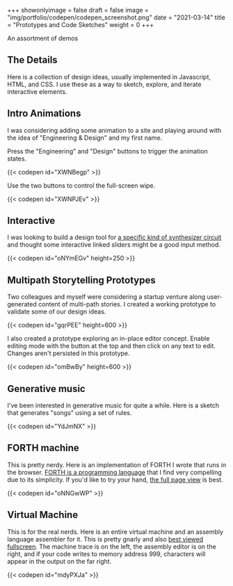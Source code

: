 +++
showonlyimage = false
draft = false 
image = "img/portfolio/codepen/codepen_screenshot.png"
date = "2021-03-14"
title = "Prototypes and Code Sketches"
weight = 0
+++

An assortment of demos

<!--more-->


## The Details

Here is a collection of design ideas, usually implemented in Javascript, HTML, and CSS. I use these as a way to sketch, explore, and iterate interactive elements.

## Intro Animations

I was considering adding some animation to a site and playing around with the idea of "Engineering & Design" and my first name.

Press the "Engineering" and "Design" buttons to trigger the animation states.

{{< codepen id="XWNBegp" >}}

Use the two buttons to control the full-screen wipe.

{{< codepen id="XWNPJEv" >}}

## Interactive

I was looking to build a design tool for [a specific kind of synthesizer circuit](http://mickeydelp.com/blog/anatomy-of-a-drum-machine?) and thought some interactive linked sliders might be a good input method.

{{< codepen id="oNYmEGv" height=250 >}}

## Multipath Storytelling Prototypes

Two colleagues and myself were considering a startup venture along user-generated content of multi-path stories. I created a working prototype to validate some of our design ideas.

{{< codepen id="gqrPEE" height=600 >}}

I also created a prototype exploring an in-place editor concept. Enable editing mode with the button at the top and then click on any text to edit. Changes aren't persisted in this prototype.

{{< codepen id="omBwBy" height=600 >}}

## Generative music

I've been interested in generative music for quite a while. Here is a sketch that generates "songs" using a set of rules.

{{< codepen id="YdJmNX" >}}

## FORTH machine

This is pretty nerdy. Here is an implementation of FORTH I wrote that runs in the browser. [FORTH is a programming language](https://en.wikipedia.org/wiki/Forth_(programming_language)) that I find very compelling due to its simplicity. If you'd like to try your hand, [the full page view](https://codepen.io/eparadis/full/oNNGwWP) is best. 

{{< codepen id="oNNGwWP" >}}

## Virtual Machine

This is for the real nerds. Here is an entire virtual machine and an assembly language assembler for it. This is pretty gnarly and also [best viewed fullscreen](https://codepen.io/eparadis/full/mdyPXJa). The machine trace is on the left, the assembly editor is on the right, and if your code writes to memory address 999, characters will appear in the output on the far right.

{{< codepen id="mdyPXJa" >}}


